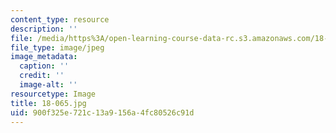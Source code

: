 ```yaml
---
content_type: resource
description: ''
file: /media/https%3A/open-learning-course-data-rc.s3.amazonaws.com/18-065-matrix-methods-in-data-analysis-signal-processing-and-machine-learning-spring-2018/900f325e721c13a9156a4fc80526c91d_18-065.jpg
file_type: image/jpeg
image_metadata:
  caption: ''
  credit: ''
  image-alt: ''
resourcetype: Image
title: 18-065.jpg
uid: 900f325e-721c-13a9-156a-4fc80526c91d
---
```

